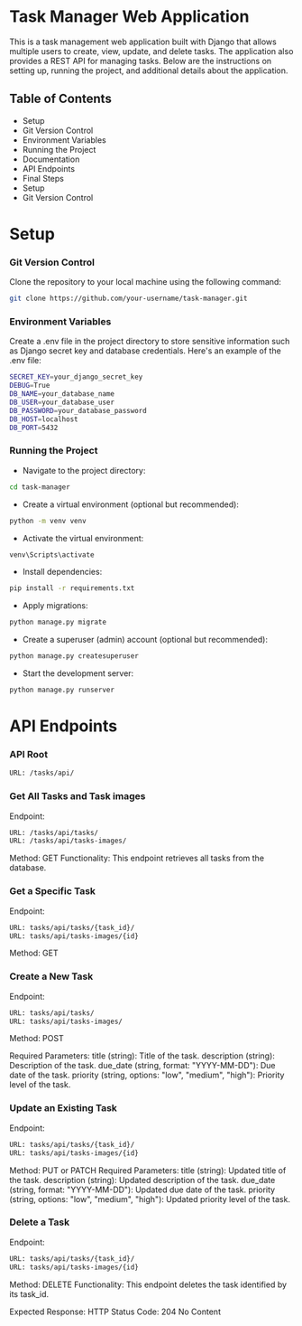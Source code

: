 # Task Manager Web Application

This is a task management web application built with Django that allows multiple users to create, view, update, and delete tasks. The application also provides a REST API for managing tasks. Below are the instructions on setting up, running the project, and additional details about the application.

## Table of Contents
- Setup
- Git Version Control
- Environment Variables
- Running the Project
- Documentation
- API Endpoints
- Final Steps
- Setup
- Git Version Control

# Setup
### Git Version Control
Clone the repository to your local machine using the following command:
```bash
git clone https://github.com/your-username/task-manager.git
```
### Environment Variables
Create a .env file in the project directory to store sensitive information such as Django secret key and database credentials. Here's an example of the .env file:
```bash
SECRET_KEY=your_django_secret_key
DEBUG=True
DB_NAME=your_database_name
DB_USER=your_database_user
DB_PASSWORD=your_database_password
DB_HOST=localhost
DB_PORT=5432
```
### Running the Project
- Navigate to the project directory:
```bash
cd task-manager
```
- Create a virtual environment (optional but recommended):
```bash
python -m venv venv
```
- Activate the virtual environment:
```bash
venv\Scripts\activate
```
- Install dependencies:
```bash
pip install -r requirements.txt
```

- Apply migrations:
```bash
python manage.py migrate
```

- Create a superuser (admin) account (optional but recommended):
```bash
python manage.py createsuperuser
```

- Start the development server:
```bash
python manage.py runserver
```

# API Endpoints
### API Root
```bash
URL: /tasks/api/
```
### Get All Tasks and Task images
Endpoint:
```bash
URL: /tasks/api/tasks/
URL: /tasks/api/tasks-images/
```
Method: GET
Functionality:
This endpoint retrieves all tasks from the database.

### Get a Specific Task
Endpoint:
```bash
URL: tasks/api/tasks/{task_id}/
URL: tasks/api/tasks-images/{id}
```
Method: GET


### Create a New Task
Endpoint:
```bash
URL: tasks/api/tasks/
URL: tasks/api/tasks-images/
```
Method: POST

Required Parameters:
title (string): Title of the task.
description (string): Description of the task.
due_date (string, format: "YYYY-MM-DD"): Due date of the task.
priority (string, options: "low", "medium", "high"): Priority level of the task.


### Update an Existing Task
Endpoint:
```bash
URL: tasks/api/tasks/{task_id}/
URL: tasks/api/tasks-images/{id}
```
Method: PUT or PATCH
Required Parameters:
title (string): Updated title of the task.
description (string): Updated description of the task.
due_date (string, format: "YYYY-MM-DD"): Updated due date of the task.
priority (string, options: "low", "medium", "high"): Updated priority level of the task.

### Delete a Task
Endpoint:
```bash
URL: tasks/api/tasks/{task_id}/
URL: tasks/api/tasks-images/{id}
```
Method: DELETE
Functionality:
This endpoint deletes the task identified by its task_id.

Expected Response:
HTTP Status Code: 204 No Content
